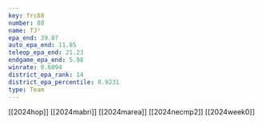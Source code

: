 ```yaml
---
key: frc88
number: 88
name: TJ²
epa_end: 39.07
auto_epa_end: 11.85
teleop_epa_end: 21.23
endgame_epa_end: 5.98
winrate: 0.6094
district_epa_rank: 14
district_epa_percentile: 0.9231
type: Team
---
```

[[2024hop]]
[[2024mabri]]
[[2024marea]]
[[2024necmp2]]
[[2024week0]]
